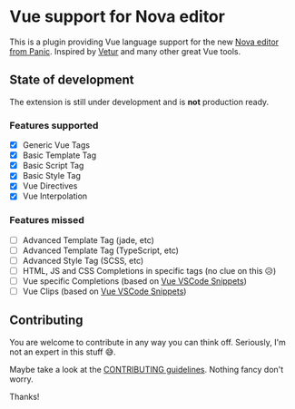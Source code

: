 # Vue support for Nova editor

This is a plugin providing Vue language support for the new [Nova editor from Panic](https://panic.com/nova/). Inspired by [Vetur](https://github.com/vuejs/vetur) and many other great Vue tools.

## State of development

The extension is still under development and is **not** production ready.

### Features supported

-   [x] Generic Vue Tags
-   [x] Basic Template Tag
-   [x] Basic Script Tag
-   [x] Basic Style Tag
-   [x] Vue Directives
-   [x] Vue Interpolation

### Features missed

-   [ ] Advanced Template Tag (jade, etc)
-   [ ] Advanced Template Tag (TypeScript, etc)
-   [ ] Advanced Style Tag (SCSS, etc)
-   [ ] HTML, JS and CSS Completions in specific tags (no clue on this 😥)
-   [ ] Vue specific Completions (based on [Vue VSCode Snippets](https://github.com/sdras/vue-vscode-snippets))
-   [ ] Vue Clips (based on [Vue VSCode Snippets](https://github.com/sdras/vue-vscode-snippets))

## Contributing

You are welcome to contribute in any way you can think off. Seriously, I'm not an expert in this stuff 😅.

Maybe take a look at the [CONTRIBUTING guidelines](./CONTRIBUTING.md). Nothing fancy don't worry.

Thanks!
